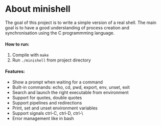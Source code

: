 # About minishell
The goal of this project is to write a simple version of a real shell. The main goal is to have a good understanding of process creation and synchronisation using the C programmming language.

#### How to run:
1. Compile with `make`
2. Run `./minishell` from project directory

#### Features:
* Show a prompt when waiting for a command
* Built-in commands: echo, cd, pwd, export, env, unset, exit
* Search and launch the right executable from environment
* Support for quotes, double quotes
* Support pipelines and redirections
* Print, set and unset environment variables
* Support signals ctrl-C, ctrl-D, ctrl-\
* Error management like in bash
